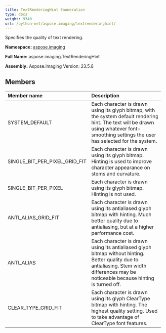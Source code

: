 ```yaml
---
title: TextRenderingHint Enumeration
type: docs
weight: 9340
url: /python-net/aspose.imaging/textrenderinghint/
---
```


Specifies the quality of text rendering.

**Namespace:** [aspose.imaging](/imaging/python-net/aspose.imaging/)

**Full Name:** aspose.imaging.TextRenderingHint

**Assembly:**  Aspose.Imaging Version: 23.5.6

## **Members**
|**Member name**|**Description**|
| :- | :- |
|SYSTEM_DEFAULT|Each character is drawn using its glyph bitmap, with the system default rendering hint. The text will be drawn using whatever font-smoothing settings the user has selected for the system.|
|SINGLE_BIT_PER_PIXEL_GRID_FIT|Each character is drawn using its glyph bitmap. Hinting is used to improve character appearance on stems and curvature.|
|SINGLE_BIT_PER_PIXEL|Each character is drawn using its glyph bitmap. Hinting is not used.|
|ANTI_ALIAS_GRID_FIT|Each character is drawn using its antialiased glyph bitmap with hinting. Much better quality due to antialiasing, but at a higher performance cost.|
|ANTI_ALIAS|Each character is drawn using its antialiased glyph bitmap without hinting. Better quality due to antialiasing. Stem width differences may be noticeable because hinting is turned off.|
|CLEAR_TYPE_GRID_FIT|Each character is drawn using its glyph ClearType bitmap with hinting. The highest quality setting. Used to take advantage of ClearType font features.|
